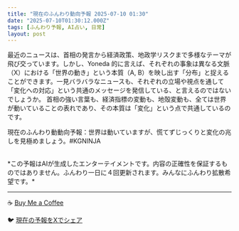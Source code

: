```yaml
---
title: "現在のふんわり動向予報 2025-07-10 01:30"
date: "2025-07-10T01:30:12.000Z"
tags: [ふんわり予報, AI占い, 日常]
layout: post
---
```


最近のニュースは、首相の発言から経済政策、地政学リスクまで多様なテーマが飛び交っています。しかし、Yoneda 的に言えば、それぞれの事象は異なる文脈（X）における「世界の動き」という本質（A, B）を映し出す「分布」と捉えることができます。一見バラバラなニュースも、それぞれの立場や視点を通して「変化への対応」という共通のメッセージを発信している、と言えるのではないでしょうか。  首相の強い言葉も、経済指標の変動も、地殻変動も、全ては世界が動いていることの表れであり、その本質は「変化」という点で共通しているのです。


現在のふんわり動動向予報：世界は動いていますが、慌てずじっくりと変化の兆しを見極めましょう。#KGNINJA

<br>
*この予報はAIが生成したエンターテイメントです。内容の正確性を保証するものではありません。ふんわり一日に４回更新されます。みんなにふんわり拡散希望です。*

---
☕️ [Buy Me a Coffee](https://www.buymeacoffee.com/kgninja)

🐦 [現在の予報をXでシェア](https://twitter.com/intent/tweet?text=%E7%8F%BE%E5%9C%A8%E3%81%AE%E3%81%B5%E3%82%93%E3%82%8F%E3%82%8A%E4%BA%88%E5%A0%B1%3A%20%E3%80%8C%E6%9C%80%E8%BF%91%E3%81%AE%E3%83%8B%E3%83%A5%E3%83%BC%E3%82%B9%E3%81%AF%E3%80%81%E9%A6%96%E7%9B%B8%E3%81%AE%E7%99%BA%E8%A8%80%E3%81%8B%E3%82%89%E7%B5%8C%E6%B8%88%E6%94%BF%E7%AD%96%E3%80%81%E5%9C%B0%E6%94%BF%E5%AD%A6%E3%83%AA%E3%82%B9%E3%82%AF%E3%81%BE%E3%81%A7%E5%A4%9A%E6%A7%98%E3%81%AA%E3%83%86%E3%83%BC%E3%83%9E%E3%81%8C%E9%A3%9B%E3%81%B3%E4%BA%A4%E3%81%A3%E3%81%A6%E3%81%84%E3%81%BE%E3%81%99%E3%80%82%E3%80%8D%23KGNINJA%20%E7%B6%9A%E3%81%8D%E3%81%AF%E3%83%96%E3%83%AD%E3%82%B0%E3%81%A7%EF%BC%81%F0%9F%91%87&url=https%3A%2F%2Fkg-ninja.github.io%2FFunwariyoso%2F)
